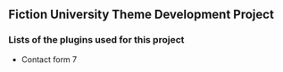 ## Fiction University Theme Development Project

### Lists of the plugins used for this project
- Contact form 7


